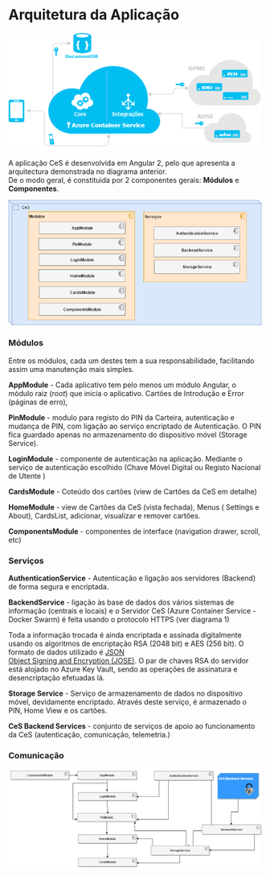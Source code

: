 # Arquitetura da Aplicação

![Arquitetura CeS](images/geral.png)

A aplicação CeS é desenvolvida em Angular 2, pelo que apresenta a arquitectura demonstrada no  diagrama anterior.   
De o modo geral, é constituida por 2 componentes gerais: **Módulos** e **Componentes**.

![](/images/arqces1.png)

### Módulos

Entre os módulos, cada um destes tem a sua responsabilidade, facilitando assim uma manutenção mais simples.

**AppModule** -  Cada aplicativo tem pelo menos um módulo Angular, o módulo raiz \(_root_\) que inicia o aplicativo. Cartões de Introdução e Error \(páginas de erro\),

**PinModule** - modulo para registo do PIN da Carteira, autenticação e mudança de PIN, com ligação ao serviço encriptado de Autenticação. O PIN fica guardado apenas no armazenamento do dispositivo móvel \(Storage Service\).

**LoginModule** - componente de autenticação na aplicação. Mediante o serviço de autenticação escolhido \(Chave Móvel Digital ou Registo Nacional de Utente \)

**CardsModule** - Coteúdo dos cartões \(view de Cartões da CeS em detalhe\)

**HomeModule** - view de Cartões da CeS \(vista fechada\), Menus \( Settings e About\), CardsList, adicionar, visualizar e remover cartões.

**ComponentsModule** - componentes de interface \(navigation drawer, scroll, etc\)

### Serviços

**AuthenticationService** - Autenticação e ligação aos servidores  \(Backend\) de forma segura e encriptada.

**BackendService** - ligação às base de dados dos vários sistemas de informação \(centrais e locais\) e o Servidor CeS \(Azure Container Service -Docker Swarm\) é feita usando o protocolo HTTPS \(ver diagrama 1\)

Toda a informação trocada é ainda encriptada e assinada digitalmente usando os algoritmos de encriptação RSA \(2048 bit\) e AES \(256 bit\). O formato de dados utilizado é [JSON  
Object Signing and Encryption \(JOSE\)](https://datatracker.ietf.org/wg/jose/documents/). O par de chaves RSA do servidor está alojado no Azure Key Vault, sendo as operações de assinatura e desencriptação efetuadas lá.

**Storage Service** - Serviço de armazenamento de dados no dispositivo móvel, devidamente encriptado. Através deste serviço, é armazenado o PIN, Home View e os cartões.

**CeS Backend Services** - conjunto de serviços de apoio ao funcionamento da CeS \(autenticação, comunicação, telemetria.\)

### Comunicação

![Arquitetura CeS Comunicação](images/arqCeS2.png)

